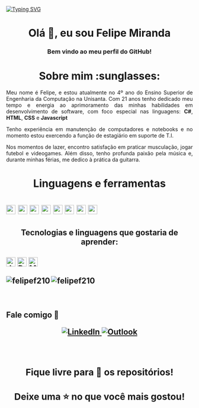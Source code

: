 [![Typing SVG](https://readme-typing-svg.herokuapp.com/?color=00A8B6&size=35&center=true&vCenter=true&width=1000&lines=Felipe+Miranda+/+Estudante+Universitario+:%29)](https://git.io/typing-svg)
<h1 align="center">Olá 👋, eu sou Felipe Miranda</h1>
<h3 align="center">Bem vindo ao meu perfil do GitHub!</h3>

<h1 align="center"> Sobre mim :sunglasses: </h1>
<p align="justify">
Meu nome é Felipe, e estou atualmente no 4º ano do Ensino Superior de Engenharia da Computação na Unisanta. Com 21 anos tenho dedicado meu tempo e energia ao aprimoramento das minhas habilidades em desenvolvimento de software, com foco especial nas linguagens: <b>C#</b>, <b>HTML</b>, <b>CSS</b> e <b>Javascript</b>
</p>

<p align="justify">
Tenho experiência em manutenção de computadores e notebooks e no momento estou exercendo a função de estagiário em suporte de T.I.
</p>

<p align="justify">
Nos momentos de lazer, encontro satisfação em praticar musculação, jogar futebol e videogames. Além disso, tenho profunda paixão pela música e, durante minhas férias, me dedico à prática da guitarra.
</p>

<h1 align="center"> Linguagens e ferramentas<h1>
<img src="https://img.shields.io/badge/HTML5-E34F26?logo=html5&logoColor=282C34" alt="HTML5 logo" title="HTML5" height="25" />
<img src="https://img.shields.io/badge/CSS3-1572B6?logo=css3&logoColor=282C34" alt="CSS3 logo" title="CSS3" height="25" />
<img src="https://img.shields.io/badge/JavaScript-F7DF1E?logo=javascript&logoColor=282C34" alt="JavaScript logo" title="JavaScript" height="25" />
<img src="https://img.shields.io/badge/React%20Native-61DAFB?logo=react&logoColor=282C34" alt="React Native logo" title="React Native" height="25" />
<img src="https://img.shields.io/badge/Git-F05033?logo=git&logoColor=white" alt="Git logo" title="Git" height="25" />
<img src="https://img.shields.io/badge/GitHub-181717?logo=github&logoColor=white" alt="GitHub logo" title="GitHub" height="25" />
<img src="https://img.shields.io/badge/VS%20Code-007ACC?logo=visual-studio-code&logoColor=282C34" alt="Visual Studio Code logo" title="Visual Studio Code" height="25" />
<img src="https://img.shields.io/badge/Linux-FCC624?logo=linux&logoColor=black" alt="Linux logo" title="Linux" height="25" />

<h2 align="center"> Tecnologias e linguagens que gostaria de aprender:<h2>
<img src="https://img.shields.io/badge/Java-007396?logo=java&logoColor=white" alt="Java logo" title="Java" height="25"/>
<img src="https://img.shields.io/badge/React-61DAFB?logo=react&logoColor=282C34" alt="React logo" title="React" height="25"/>
<img src="https://img.shields.io/badge/MySQL-00758F?logo=mysql&logoColor=white&labelColor=00758F" alt="MySQL Logo" title="MySQL" height="25"/>
</p>

<p><img align="left" src="https://github-readme-stats.vercel.app/api/top-langs?username=felipef210&show_icons=true&locale=pt-BR&layout=compact" alt="felipef210"/> 
</p>

<p> <img align="center" src="https://github-readme-stats.vercel.app/api?username=felipef210&show_icons=true&locale=pt-BR" alt="felipef210"/> 
</p>

<br>

<strong align="center"> Fale comigo 💬 <strong/>

<p>
  <a href="https://www.linkedin.com/in/felipe-m-945a6a116/" target="_blank">
    <img src="https://img.shields.io/badge/-LinkedIn-%230077B5?style=for-the-badge&logo=linkedin&logoColor=white" alt="LinkedIn">
  </a>
  
  <a href="mailto:rfelipe321@live.com">
    <img src="https://img.shields.io/badge/Microsoft_Outlook-0078D4?style=for-the-badge&logo=microsoft-outlook&logoColor=white" alt="Outlook">
  </a>
</p>

<br>

<h3 align="center"> Fique livre para 🔎 os repositórios! </h3>
<h3 align="center"> Deixe uma ⭐ no que você mais gostou! </h3>

